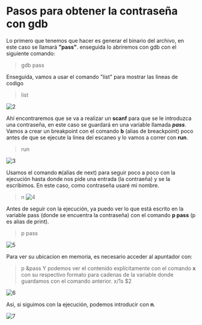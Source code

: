 Pasos para obtener la contraseña con gdb
=======================

Lo primero que tenemos que hacer es generar el binario del archivo, en este caso se llamará **"pass"**.
enseguida lo abriremos con gdb con el siguiente comando:
> gdb pass

Enseguida, vamos a usar el comando "list" para mostrar las lineas de codigo
> list

![2](https://user-images.githubusercontent.com/36577863/52541663-47200500-2d5d-11e9-9240-098f3eeea5f8.PNG)

Ahí encontraremos que se va a realizar un **scanf** para que se le introduzca una contraseña, en este caso se guardará en una variable llamada ***pass***.
Vamos a crear un breakpoint con el comando **b** (alias de breackpoint) poco antes de que se ejecute la linea del escaneo y lo vamos a correr con **run**.
> run

![3](https://user-images.githubusercontent.com/36577863/52541664-47200500-2d5d-11e9-8e84-7e5c01c527b3.PNG)

Usamos el comando **n**(alias de next) para seguir poco a poco con la ejecución hasta donde nos pide una entrada (la contraeña) y se la escribimos. En este caso, como contraseña usaré mi nombre.
> n
![4](https://user-images.githubusercontent.com/36577863/52541659-47200500-2d5d-11e9-9fc3-fb87552b166c.PNG)

Antes de seguir con la ejecución, ya puedo ver lo que está escrito en la variable pass (donde se encuentra la contraseña) con el comando **p pass** (p es alias de print).
> p pass

![5](https://user-images.githubusercontent.com/36577863/52541660-47200500-2d5d-11e9-91d1-688a30f61892.PNG)

Para ver su ubicacion en memoria, es necesario acceder al apuntador con:
> p &pass
Y podemos ver el contenido explícitamente con el comando **x** con su respectivo formato para cadenas de la variable donde guardamos con el comando anterior.
> x/1s $2

![6](https://user-images.githubusercontent.com/36577863/52541661-47200500-2d5d-11e9-8d3e-b85868d5b622.PNG)

Asi, si siguimos con la ejecución, podemos introducir con **n**.

![7](https://user-images.githubusercontent.com/36577863/52541662-47200500-2d5d-11e9-8018-6f0c37653ea6.PNG)

